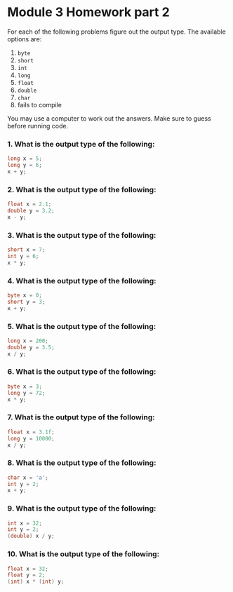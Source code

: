 # Module 3 Homework part 2

<style>
@media print {
  pre {
    border: 1px solid gray;
    page-break-inside: avoid;
  }
}

.break {
  page-break-after: always;
}
</style>

For each of the following problems figure out the output type. The available options are:
1. `byte`
1. `short`
1. `int`
1. `long`
1. `float`
1. `double`
1. `char`
1. fails to compile

You may use a computer to work out the answers. Make sure to guess before running code.

### 1. What is the output type of the following:
```java
long x = 5;
long y = 6;
x + y;
```

### 2. What is the output type of the following:
```java
float x = 2.1;
double y = 3.2;
x - y;
```

### 3. What is the output type of the following:
```java
short x = 7;
int y = 6;
x * y;
```

### 4. What is the output type of the following:
```java
byte x = 0;
short y = 3;
x + y;
```

### 5. What is the output type of the following:
```java
long x = 200;
double y = 3.5;
x / y;
```

### 6. What is the output type of the following:
```java
byte x = 3;
long y = 72;
x * y;
```

### 7. What is the output type of the following:
```java
float x = 3.1f;
long y = 10000;
x / y;
```

### 8. What is the output type of the following:
```java
char x = 'a';
int y = 2;
x + y;
```

### 9. What is the output type of the following:
```java
int x = 32;
int y = 2;
(double) x / y;
```

### 10. What is the output type of the following:
```java
float x = 32;
float y = 2;
(int) x * (int) y;
```
